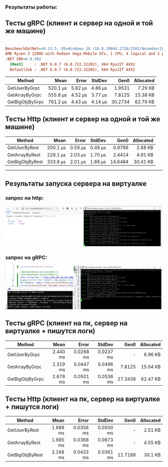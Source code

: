 ### Результаты работы:

## Тесты gRPC (клиент и сервер на одной и той же машине)

``` ini

BenchmarkDotNet=v0.13.5, OS=Windows 10 (10.0.19044.2728/21H2/November2021Update)
AMD Ryzen 3 2200U with Radeon Vega Mobile Gfx, 1 CPU, 4 logical and 2 physical cores
.NET SDK=6.0.302
  [Host]     : .NET 6.0.7 (6.0.722.32202), X64 RyuJIT AVX2
  DefaultJob : .NET 6.0.7 (6.0.722.32202), X64 RyuJIT AVX2


```
|          Method |     Mean |   Error |  StdDev |    Gen0 | Allocated |
|---------------- |---------:|--------:|--------:|--------:|----------:|
|   GetUserByGrpc | 520.1 μs | 5.82 μs | 4.86 μs |  1.9531 |   7.29 KB |
|  GetArrayByGrpc | 555.8 μs | 4.52 μs | 3.77 μs |  7.8125 |  15.38 KB |
| GetBigObjByGrpc | 761.2 μs | 4.43 μs | 4.14 μs | 30.2734 |  62.79 KB |


## Тесты Http (клиент и сервер на одной и той же машине)

|          Method |     Mean |   Error |  StdDev |    Gen0 | Allocated |
|---------------- |---------:|--------:|--------:|--------:|----------:|
|   GetUserByRest | 200.1 μs | 0.59 μs | 0.49 μs |  0.9766 |   2.88 KB |
|  GetArrayByRest | 228.1 μs | 2.03 μs | 1.70 μs |  2.4414 |   4.91 KB |
| GetBigObjByRest | 333.8 μs | 2.01 μs | 1.68 μs | 14.6484 |  30.41 KB |

<hr/>

## Результаты запуска сервера на виртуалке

### запрос на http:
<p align="center"><img src="https://github.com/YusupovIlya/Grpc_VS_Http/blob/master/ScreenShots/1.jpg"></p>

### запрос на gRPC:
<p align="center"><img src="https://github.com/YusupovIlya/Grpc_VS_Http/blob/master/ScreenShots/2.jpg"></p>

## Тесты gRPC (клиент на пк, сервер на виртуалке + пишутся логи)

|          Method |     Mean |     Error |    StdDev |    Gen0 | Allocated |
|---------------- |---------:|----------:|----------:|--------:|----------:|
|   GetUserByGrpc | 2.440 ms | 0.0268 ms | 0.0237 ms |       - |   6.96 KB |
|  GetArrayByGrpc | 2.319 ms | 0.0447 ms | 0.0496 ms |  7.8125 |  15.04 KB |
| GetBigObjByGrpc | 2.678 ms | 0.0501 ms | 0.0536 ms | 27.3438 |  62.47 KB |

## Тесты Http (клиент на пк, сервер на виртуалке + пишутся логи)

|          Method |     Mean |     Error |    StdDev |    Gen0 | Allocated |
|---------------- |---------:|----------:|----------:|--------:|----------:|
|   GetUserByRest | 1.989 ms | 0.0356 ms | 0.0500 ms |       - |   2.51 KB |
|  GetArrayByRest | 1.985 ms | 0.0368 ms | 0.0673 ms |       - |   4.55 KB |
| GetBigObjByRest | 2.168 ms | 0.0433 ms | 0.0361 ms | 11.7188 |   30.1 KB |
